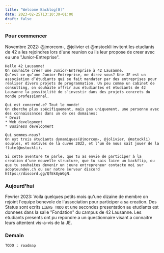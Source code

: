 ```yaml
---
title: "Welcome Backlog[0]"
date: 2023-02-25T13:10:30+01:00
draft: false
---
```


### Pour commencer

Novembre 2022: @jmorcom-, @jolivier et @mstockli invitent les etudiants de 42 a 
les rejoindres lors d'une reunion ou ils leur propose de creer avec eu une "Junior-Entreprise".
```
Hello 42 Lausanne!
On souhaite créer une Junior-Entreprise à 42 Lausanne.
Qu’est ce qu’une Junior-Entreprise, me direz vous? Une JE est un association d’étudiants qui se fait mandater par des entreprises pour réaliser divers projets de programmation. Un peu comme un cabinet de consulting, on souhaite offrir aux étudiantes et étudiants de 42 Lausanne la possibilité de s’investir dans des projets concrets du monde professionnel. 

Qui est concerné.e? Tout le monde!
On cherche plus spécifiquement, mais pas uniquement, une personne avec des connaissances dans un de ces domaines:
* Droit
* Web development 
* Business development

Qui sommes-nous?
On est trois étudiants dynamiques(@jmorcom-, @jolivier, @mstockli) souples, et motivés de la cuvée 2022, et l’un de nous sait jouer de la flute(@mstockli).

Si cette aventure te parle, que tu as envie de participer à la creation d’une nouvelle structure, que tu sais faire un backflip, ou que tu souhaites devenir un jeune entrepreneur contacte moi sur adopteundev.ch ou sur notre serveur discord https://discord.gg/QfEk8yWGgN.
```

### Aujourd'hui

Fevrier 2023: Voila quelques petits mois qu'une dizaine de membre on rejoint l'equipe benevole de
l'association pour participer a sa creation.
Des Status sont ecrits `LIENS TODO` et une secondes presentation au etudiants est donnees
dans la salle "Fondation" du campus de 42 Lausanne. Les etudiants presents ont pu 
repondre a un questionnaire visant a connaitre leurs attentent vis-a-vis de la JE.

### Demain
`TODO : roadmap`

